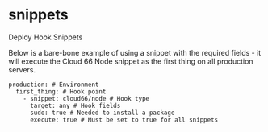 snippets
========

Deploy Hook Snippets

Below is a bare-bone example of using a snippet with the required fields - it will execute the Cloud 66 Node snippet as the first thing on all production servers.

```
production: # Environment
  first_thing: # Hook point
    - snippet: cloud66/node # Hook type
      target: any # Hook fields
      sudo: true # Needed to install a package
      execute: true # Must be set to true for all snippets
```
